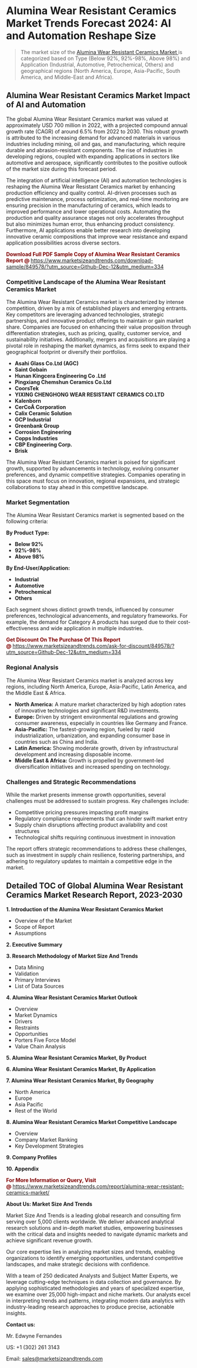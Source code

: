<H1>Alumina Wear Resistant Ceramics Market Trends Forecast 2024: AI and Automation Reshape Size</H1><blockquote><p>The market size of the <a href="https://www.marketsizeandtrends.com/download-sample/849578/?utm_source=Github-Dec-12&amp;utm_medium=334" target="_blank">Alumina Wear Resistant Ceramics Market </a>is categorized based on Type (Below 92%, 92%-98%, Above 98%) and Application (Industrial, Automotive, Petrochemical, Others) and geographical regions (North America, Europe, Asia-Pacific, South America, and Middle-East and Africa).</p></blockquote><p><h2>Alumina Wear Resistant Ceramics Market Impact of AI and Automation</h2><p>The global Alumina Wear Resistant Ceramics market was valued at approximately USD 700 million in 2022, with a projected compound annual growth rate (CAGR) of around 6.5% from 2022 to 2030. This robust growth is attributed to the increasing demand for advanced materials in various industries including mining, oil and gas, and manufacturing, which require durable and abrasion-resistant components. The rise of industries in developing regions, coupled with expanding applications in sectors like automotive and aerospace, significantly contributes to the positive outlook of the market size during this forecast period.</p><p>The integration of artificial intelligence (AI) and automation technologies is reshaping the Alumina Wear Resistant Ceramics market by enhancing production efficiency and quality control. AI-driven processes such as predictive maintenance, process optimization, and real-time monitoring are ensuring precision in the manufacturing of ceramics, which leads to improved performance and lower operational costs. Automating the production and quality assurance stages not only accelerates throughput but also minimizes human error, thus enhancing product consistency. Furthermore, AI applications enable better research into developing innovative ceramic compositions that improve wear resistance and expand application possibilities across diverse sectors.</p></p><p><strong><span style="color: #800000;">Download Full PDF Sample Copy of Alumina Wear Resistant Ceramics Report @</span>&nbsp;</strong><a href="https://www.marketsizeandtrends.com/download-sample/849578/?utm_source=Github-Dec-12&amp;utm_medium=334">https://www.marketsizeandtrends.com/download-sample/849578/?utm_source=Github-Dec-12&amp;utm_medium=334</a></p><h3>Competitive Landscape of the Alumina Wear Resistant Ceramics Market</h3><p>The Alumina Wear Resistant Ceramics market is characterized by intense competition, driven by a mix of established players and emerging entrants. Key competitors are leveraging advanced technologies, strategic partnerships, and innovative product offerings to maintain or gain market share. Companies are focused on enhancing their value proposition through differentiation strategies, such as pricing, quality, customer service, and sustainability initiatives. Additionally, mergers and acquisitions are playing a pivotal role in reshaping the market dynamics, as firms seek to expand their geographical footprint or diversify their portfolios.</p><p><strong><p><ul><li>Asahi Glass Co.Ltd (AGC) </li><li> Saint Gobain </li><li> Hunan Kingcera Engineering Co .Ltd </li><li> Pingxiang Chemshun Ceramics Co.Ltd </li><li> CoorsTek </li><li> YIXING CHENGHONG WEAR RESISTANT CERAMICS CO.LTD </li><li> Kalenborn </li><li> CerCoÂ Corporation </li><li> Calix Ceramic Solution </li><li> GCP Industrial </li><li> Greenbank Group </li><li> Corrosion Engineering </li><li> Copps Industries </li><li> CBP Engineering Corp. </li><li> Brisk</p></li></ul></p></strong></p><p>The Alumina Wear Resistant Ceramics market is poised for significant growth, supported by advancements in technology, evolving consumer preferences, and dynamic competitive strategies. Companies operating in this space must focus on innovation, regional expansions, and strategic collaborations to stay ahead in this competitive landscape.</p><h3>Market Segmentation</h3><p>The Alumina Wear Resistant Ceramics market is segmented based on the following criteria:</p><p><strong>By Product Type:</strong></p><p><strong><p><ul><li>Below 92% </li><li> 92%-98% </li><li> Above 98%</p></li></ul></p></strong></p><p><strong>By End-User/Application:</strong></p><p><strong><p><ul><li>Industrial </li><li> Automotive </li><li> Petrochemical </li><li> Others</p></li></ul></p></strong></p><p>Each segment shows distinct growth trends, influenced by consumer preferences, technological advancements, and regulatory frameworks. For example, the demand for Category A products has surged due to their cost-effectiveness and wide application in multiple industries.</p><p><strong><span style="color: #800000;">Get Discount On The Purchase Of This Report @&nbsp;</span></strong><a href="https://www.marketsizeandtrends.com/ask-for-discount/849578/?utm_source=Github-Dec-12&amp;utm_medium=334">https://www.marketsizeandtrends.com/ask-for-discount/849578/?utm_source=Github-Dec-12&amp;utm_medium=334</a></p><h3>Regional Analysis</h3><p>The Alumina Wear Resistant Ceramics market is analyzed across key regions, including North America, Europe, Asia-Pacific, Latin America, and the Middle East &amp; Africa.</p><ul><li><strong>North America:</strong> A mature market characterized by high adoption rates of innovative technologies and significant R&amp;D investments.</li><li><strong>Europe:</strong> Driven by stringent environmental regulations and growing consumer awareness, especially in countries like Germany and France.</li><li><strong>Asia-Pacific:</strong> The fastest-growing region, fueled by rapid industrialization, urbanization, and expanding consumer base in countries such as China and India.</li><li><strong>Latin America:</strong> Showing moderate growth, driven by infrastructural development and increasing disposable income.</li><li><strong>Middle East &amp; Africa:</strong> Growth is propelled by government-led diversification initiatives and increased spending on technology.</li></ul><h3>Challenges and Strategic Recommendations</h3><p>While the market presents immense growth opportunities, several challenges must be addressed to sustain progress. Key challenges include:</p><ul><li>Competitive pricing pressures impacting profit margins</li><li>Regulatory compliance requirements that can hinder swift market entry</li><li>Supply chain disruptions affecting product availability and cost structures</li><li>Technological shifts requiring continuous investment in innovation</li></ul><p>The report offers strategic recommendations to address these challenges, such as investment in supply chain resilience, fostering partnerships, and adhering to regulatory updates to maintain a competitive edge in the market.</p><h2>Detailed TOC of Global Alumina Wear Resistant Ceramics Market Research Report, 2023-2030</h2><p><strong>1. Introduction of the Alumina Wear Resistant Ceramics Market</strong></p><ul><li>Overview of the Market</li><li>Scope of Report</li><li>Assumptions&nbsp;</li></ul><p><strong>2. Executive Summary</strong></p><p><strong>3. Research Methodology of <strong>Market Size And Trends</strong></strong></p><ul><li>Data Mining</li><li>Validation</li><li>Primary Interviews</li><li>List of Data Sources&nbsp;</li></ul><p><strong>4. Alumina Wear Resistant Ceramics Market Outlook</strong></p><ul><li>Overview</li><li>Market Dynamics</li><li>Drivers</li><li>Restraints</li><li>Opportunities</li><li>Porters Five Force Model</li><li>Value Chain Analysis&nbsp;</li></ul><p><strong>5. Alumina Wear Resistant Ceramics Market, By Product</strong></p><p><strong>6. Alumina Wear Resistant Ceramics Market, By Application</strong></p><p><strong>7. Alumina Wear Resistant Ceramics Market, By Geography</strong></p><ul><li>North America</li><li>Europe</li><li>Asia Pacific</li><li>Rest of the World&nbsp;</li></ul><p><strong>8. Alumina Wear Resistant Ceramics Market Competitive Landscape</strong></p><ul><li>Overview</li><li>Company Market Ranking</li><li>Key Development Strategies&nbsp;</li></ul><p><strong>9. Company Profiles</strong></p><p><strong>10. Appendix</strong></p><p><strong><span style="color: #800000;">For More Information or Query, Visit @&nbsp;</span></strong><a href="https://www.marketsizeandtrends.com/report/alumina-wear-resistant-ceramics-market/">https://www.marketsizeandtrends.com/report/alumina-wear-resistant-ceramics-market/</a></p><p></p><p><strong>About Us:&nbsp;Market Size And Trends</strong></p><p>Market Size And Trends&nbsp;is a leading global research and consulting firm serving over 5,000 clients worldwide. We deliver advanced analytical research solutions and in-depth market studies, empowering businesses with the critical data and insights needed to navigate dynamic markets and achieve significant revenue growth.</p><p>Our core expertise lies in analyzing market sizes and trends, enabling organizations to identify emerging opportunities, understand competitive landscapes, and make strategic decisions with confidence.</p><p>With a team of 250 dedicated Analysts and Subject Matter Experts, we leverage cutting-edge techniques in data collection and governance. By applying sophisticated methodologies and years of specialized expertise, we examine over 25,000 high-impact and niche markets. Our analysts excel in interpreting trends and patterns, integrating modern data analytics with industry-leading research approaches to produce precise, actionable insights.</p><p><strong>Contact us:</strong></p><p>Mr. Edwyne Fernandes</p><p>US: +1 (302) 261 3143</p><p>Email: <a href="mailto:sales@marketsizeandtrends.com">sales@marketsizeandtrends.com</a>&nbsp;</p>
